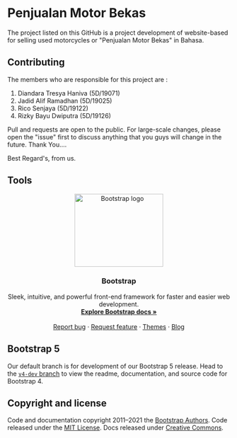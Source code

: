 # Penjualan Motor Bekas

The project listed on this GitHub is a project development of website-based for selling used motorcycles or "Penjualan Motor Bekas" in Bahasa.

## Contributing

The members who are responsible for this project are :

1. Diandara Tresya Haniva (5D/19071)
2. Jadid Alif Ramadhan (5D/19025)
3. Rico Senjaya (5D/19122)
4. Rizky Bayu Dwiputra (5D/19126)

Pull and requests are open to the public. For large-scale changes, please open the "issue" first to discuss anything that you guys will change in the future. Thank You....

Best Regard's, from us.

## Tools

<p align="center">
  <a href="https://getbootstrap.com/">
    <img src="https://getbootstrap.com/docs/5.1/assets/brand/bootstrap-logo-shadow.png" alt="Bootstrap logo" width="200" height="165">
  </a>
</p>

<h3 align="center">Bootstrap</h3>

<p align="center">
  Sleek, intuitive, and powerful front-end framework for faster and easier web development.
  <br>
  <a href="https://getbootstrap.com/docs/5.1/"><strong>Explore Bootstrap docs »</strong></a>
  <br>
  <br>
  <a href="https://github.com/twbs/bootstrap/issues/new?assignees=-&labels=bug&template=bug_report.yml">Report bug</a>
  ·
  <a href="https://github.com/twbs/bootstrap/issues/new?assignees=&labels=feature&template=feature_request.yml">Request feature</a>
  ·
  <a href="https://themes.getbootstrap.com/">Themes</a>
  ·
  <a href="https://blog.getbootstrap.com/">Blog</a>
</p>

## Bootstrap 5

Our default branch is for development of our Bootstrap 5 release. Head to the [`v4-dev` branch](https://github.com/twbs/bootstrap/tree/v4-dev) to view the readme, documentation, and source code for Bootstrap 4.

## Copyright and license

Code and documentation copyright 2011–2021 the [Bootstrap Authors](https://github.com/twbs/bootstrap/graphs/contributors). Code released under the [MIT License](https://github.com/twbs/bootstrap/blob/main/LICENSE). Docs released under [Creative Commons](https://creativecommons.org/licenses/by/3.0/).
